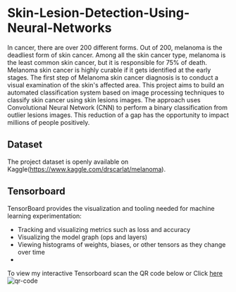 # Skin-Lesion-Detection-Using-Neural-Networks
In cancer, there are over 200 different forms. Out of 200, melanoma is the deadliest form of skin cancer. Among all the skin cancer type, melanoma is the least common skin cancer, but it is responsible for 75% of death. Melanoma skin cancer is highly curable if it gets identified at the early stages. The first step of Melanoma skin cancer diagnosis is to conduct a visual examination of the skin's affected area. This project aims to build an automated classification system based on image processing techniques to classify skin cancer using skin lesions images. The approach uses Convolutional Neural Network (CNN) to perform a binary classification from outlier lesions images. This reduction of a gap has the opportunity to impact millions of people positively.

## Dataset
The project dataset is openly available on Kaggle(https://www.kaggle.com/drscarlat/melanoma).

## Tensorboard
TensorBoard provides the visualization and tooling needed for machine learning experimentation:
- Tracking and visualizing metrics such as loss and accuracy
- Visualizing the model graph (ops and layers)
- Viewing histograms of weights, biases, or other tensors as they change over time
- 
To view my interactive Tensorboard scan the QR code below or Click [here](https://tensorboard.dev/experiment/UVAwdGFwQA6JBWJPZEWLPQ/#scalars)
![qr-code](https://user-images.githubusercontent.com/93217519/157250970-69819cec-2024-4550-8f8d-8c3d13acfb17.png)

